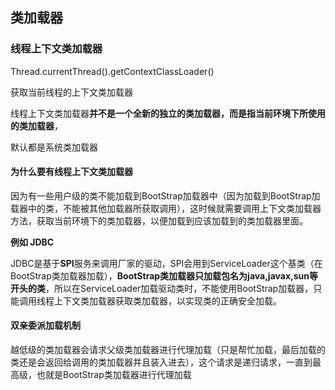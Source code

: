 ## 类加载器



### 线程上下文类加载器

Thread.currentThread().getContextClassLoader()

获取当前线程的上下文类加载器

线程上下文类加载器**并不是一个全新的独立的类加载器，而是指当前环境下所使用的类加载器**，

默认都是系统类加载器



#### 为什么要有线程上下文类加载器

因为有一些用户级的类不能加载到BootStrap加载器中（因为加载到BootStrap加载器中的类，不能被其他加载器所获取调用），这时候就需要调用上下文类加载器方法，获取当前环境下的类加载器，以便加载到应该加载到的类加载器里面。



**例如 JDBC**

JDBC是基于**SPI**服务来调用厂家的驱动，SPI会用到ServiceLoader这个基类（在BootStrap类加载器加载），**BootStrap类加载器只加载包名为java,javax,sun等开头的类**，所以在ServiceLoader加载驱动类时，不能使用BootStrap加载器，只能调用线程上下文类加载器获取类加载器，以实现类的正确安全加载。



#### 双亲委派加载机制

越低级的类加载器会请求父级类加载器进行代理加载（只是帮忙加载，最后加载的类还是会返回给调用的类加载器并且装入进去），这个请求是递归请求，一直到最高级，也就是BootStrap类加载器进行代理加载